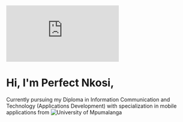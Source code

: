 ![header image](https://www.facebook.com/photo.php?fbid=1484238248679108&set=pb.100012788418235.-2207520000.&type=3)

# Hi, I'm Perfect Nkosi,
Currently pursuing my Diploma in Information Communication and Technology (Applications Development) with specialization in mobile applications from ![University of Mpumalanga](https://www.ump.ac.za)
